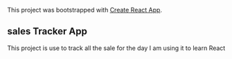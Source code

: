 This project was bootstrapped with [Create React App](https://github.com/facebook/create-react-app).

## sales Tracker App
This project is use to track all the sale for the day
I am using it to learn React

